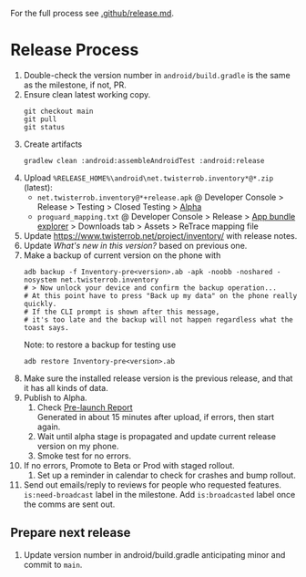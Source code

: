 For the full process see [.github/release.md](https://github.com/TWiStErRob/.github/blob/main/RELEASE.md).

# Release Process

1. Double-check the version number in `android/build.gradle` is the same as the milestone, if not, PR.
1. Ensure clean latest working copy.
   ```shell
   git checkout main
   git pull
   git status
   ```
1. Create artifacts
   ```shell
   gradlew clean :android:assembleAndroidTest :android:release
   ```
1. Upload `%RELEASE_HOME%\android\net.twisterrob.inventory*@*.zip` (latest):
   * `net.twisterrob.inventory@*+release.apk`
     @ Developer Console
     \> Release
     \> Testing
     \> Closed Testing
     \> [Alpha](https://play.google.com/console/u/0/developers/7995455198986011414/app/4974852622245161228/tracks/4698365972867036604)
   * `proguard_mapping.txt`
     @ Developer Console
     \> Release
     \> [App bundle explorer](https://play.google.com/console/u/0/developers/7995455198986011414/app/4974852622245161228/bundle-explorer-selector)
     \> Downloads tab
     \> Assets
     \> ReTrace mapping file
1. Update https://www.twisterrob.net/project/inventory/ with release notes.
1. Update *What's new in this version?* based on previous one.
1. Make a backup of current version on the phone with
   ```shell
   adb backup -f Inventory-pre<version>.ab -apk -noobb -noshared -nosystem net.twisterrob.inventory
   # > Now unlock your device and confirm the backup operation...
   # At this point have to press "Back up my data" on the phone really quickly.
   # If the CLI prompt is shown after this message,
   # it's too late and the backup will not happen regardless what the toast says.
   ```
   Note: to restore a backup for testing use
   ```shell
   adb restore Inventory-pre<version>.ab 
   ```
1. Make sure the installed release version is the previous release, and that it has all kinds of data.
1. Publish to Alpha.
   1. Check [Pre-launch Report](https://play.google.com/console/u/0/developers/7995455198986011414/app/4974852622245161228/pre-launch-report/overview)  
      Generated in about 15 minutes after upload, if errors, then start again.
   1. Wait until alpha stage is propagated and update current release version on my phone.
   1. Smoke test for no errors.
1. If no errors, Promote to Beta or Prod with staged rollout.
   1. Set up a reminder in calendar to check for crashes and bump rollout.
1. Send out emails/reply to reviews for people who requested features.
   `is:need-broadcast` label in the milestone.
   Add `is:broadcasted` label once the comms are sent out.

## Prepare next release
1. Update version number in android/build.gradle anticipating minor and commit to `main`.
